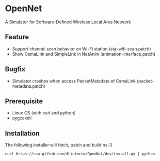 OpenNet
=======
A Simulator for Software-Defined Wireless Local Area Network

Feature
-------
* Support channel scan behavior on Wi-Fi station (sta-wifi-scan.patch)
* Show CsmaLink and SimpleLink in NetAnim (animation-interface.patch)

Bugfix
------
* Simulator crashes when access PacketMetadata of CsmaLink (packet-metadata.patch)

Prerequisite
------------
* Linux OS (with curl and python)
* pygccxml

Installation
------------
The following installer will fetch, patch and build ns-3

	curl https://raw.github.com/dlinknctu/OpenNet/dev/install.py | python
